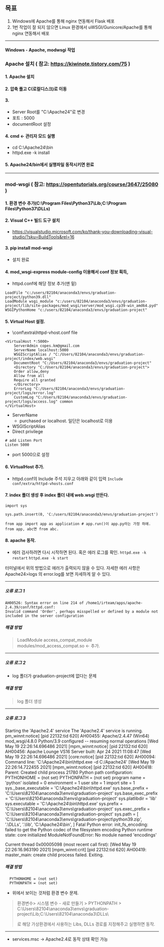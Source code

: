 ## 목표

1. Windows에 Apache를 통해 nginx 연동해서 Flask 배포 
2. 1번 작업이 잘 되지 않으면 Linux 환경에서 uWSGI/Gunicore/Apache를 통해 nginx 연동해서 배포

<hr>

#### Windows - Apache, modwsgi 작업

### Apache 설치 ( 참고: https://kiwinote.tistory.com/75 ) 
#### 1. Apache 설치
#### 2. 압축 풀고 C(로컬디스크)로 이동
#### 3. 
  - Server Root를 "C:\Apache24"로 변경
  - 포트 : 5000
  - documentRoot 설정

#### 4. cmd <- 관리자 모드 실행
  - cd C:\Apache24\bin
  - httpd.exe -k install

#### 5. Apache24/bin에서 실행파일 동작시키면 완료

<hr>

### mod-wsgi ( 참고: https://opentutorials.org/course/3647/25080 )

#### 1. 환경 변수 추가(C:\Program Files\Python37\Lib\;C:\Program Files\Python37\DLLs\)
#### 2. Visual C++ 빌드 도구 설치
- https://visualstudio.microsoft.com/ko/thank-you-downloading-visual-studio/?sku=BuildTools&rel=16 
#### 3. pip install mod-wsgi
- 설치 완료
#### 4. mod_wsgi-express module-config 이용해서 conf 정보 획득, 
- httpd.conf에 해당 정보 추가(맨 밑) 
```
LoadFile "c:/users/82104/anaconda3/envs/graduation-project/python39.dll"
LoadModule wsgi_module "c:/users/82104/anaconda3/envs/graduation-project/lib/site-packages/mod_wsgi/server/mod_wsgi.cp39-win_amd64.pyd"
WSGIPythonHome "c:/users/82104/anaconda3/envs/graduation-project"
```
#### 5. Virtual Host 설정.
- <Apache24-Home>\conf\extra\httpd-vhost.conf file
```
<VirtualHost *:5000>
    ServerAdmin copes.km@gmail.com
    ServerName localhost:5000
    WSGIScriptAlias / "C:/Users/82104/anaconda3/envs/graduation-project/index/web.wsgi"
    DocumentRoot "C:/Users/82104/anaconda3/envs/graduation-project"
    <Directory "C:/Users/82104/anaconda3/envs/graduation-project">
	Order allow,deny
	Allow from all
	Require all granted
    </Directory>
    ErrorLog "C:/Users/82104/anaconda3/envs/graduation-project/logs/error.log"
    CustomLog "C:/Users/82104/anaconda3/envs/graduation-project/logs/access.log" common
</VirtualHost>
```
  - ServerName 
    - purchased or localhost. 일단은 localhost로 이용
  - WSGIScriptAlias
  - Direct privilege
```
# add Listen Port
Listen 5000
```
  - port 5000으로 설정

#### 6. VirtualHost 추가.
- httpd.conf의 Include 주석 지우고 아래와 같이 입력
`Include conf/extra/httpd-vhosts.conf`

#### 7. index 폴더 생성 후 index 폴더 내에 web.wsgi 만든다.
```
import sys

sys.path.insert(0, 'C:/users/82104/anaconda3/envs/graduation-project')

from app import app as application # app.run()이 app.py라는 가정 하에. from app, abc면 from abc.
```
#### 8. apache 동작.
- 에러 검사하려면 다시 시작하면 된다. 혹은 에러 로그를 확인.
`httpd.exe -k restart`
`httpd.exe -k start`

터미널에서 위의 방법으로 에러가 출력되지 않을 수 있다. 자세한 에러 사항은 Apache24>logs 의 error.log를 보면 자세하게 알 수 있다.

<hr>

##### 오류 로그 1
```
AH00526: Syntax error on line 214 of /home1/irteam/apps/apache-2.4.39/conf/httpd.conf:
Invalid command 'Order', perhaps misspelled or defined by a module not included in the server configuration
```

##### 해결 방법
> LoadModule access_compat_module modules/mod_access_compat.so <- 추가.

<hr>

##### 오류 로그 2
- log 폴더가 graduation-project에 없다는 문제

##### 해결 방법
> log 폴더 생성

<hr>

##### 오류 로그 3
Starting the 'Apache2.4' service
The 'Apache2.4' service is running.
pm_winnt:notice] [pid 22132:tid 620] AH00455: Apache/2.4.47 (Win64) mod_wsgi/4.8.0 Python/3.9 configured -- resuming normal operations
[Wed May 19 22:26:14.696486 2021] [mpm_winnt:notice] [pid 22132:tid 620] AH00456: Apache Lounge VS16 Server built: Apr 24 2021 11:08:47
[Wed May 19 22:26:14.696486 2021] [core:notice] [pid 22132:tid 620] AH00094: Command line: 'C:\\Apache24\\bin\\httpd.exe -d C:/Apache24'
[Wed May 19 22:26:14.722455 2021] [mpm_winnt:notice] [pid 22132:tid 620] AH00418: Parent: Created child process 21780
Python path configuration:
  PYTHONHOME = (not set)
  PYTHONPATH = (not set)
  program name = 'python'
  isolated = 0
  environment = 1
  user site = 1
  import site = 1
  sys._base_executable = 'C:\\Apache24\\bin\\httpd.exe'
  sys.base_prefix = 'C:\\Users\\82104\\anaconda3\\envs\\graduation-project'
  sys.base_exec_prefix = 'C:\\Users\\82104\\anaconda3\\envs\\graduation-project'
  sys.platlibdir = 'lib'
  sys.executable = 'C:\\Apache24\\bin\\httpd.exe'
  sys.prefix = 'C:\\Users\\82104\\anaconda3\\envs\\graduation-project'
  sys.exec_prefix = 'C:\\Users\\82104\\anaconda3\\envs\\graduation-project'
  sys.path = [
    'C:\\Users\\82104\\anaconda3\\envs\\graduation-project\\python39.zip',
    '.\\DLLs',
    '.\\lib',
    'C:\\Apache24\\bin',
  ]
Fatal Python error: init_fs_encoding: failed to get the Python codec of the filesystem encoding
Python runtime state: core initialized
ModuleNotFoundError: No module named 'encodings'

Current thread 0x00005098 (most recent call first):
<no Python frame>
[Wed May 19 22:26:16.963190 2021] [mpm_winnt:crit] [pid 22132:tid 620] AH00419: master_main: create child process failed. Exiting.


##### 해결 방법
```
  PYTHONHOME = (not set)
  PYTHONPATH = (not set)
```
- 위에서 보이는 것처럼 환경 변수 문제.
> 환경변수> 시스템 변수 - 새로 만들기 > PYTHONPATH > C:\Users\82104\anaconda3\envs\graduation-project\Lib\;C:\Users\82104\anaconda3\DLLs\
> 
> 로 해당 가상환경에서 사용하는 Libs, DLLs 경로를 지정해주고 실행하면 동작.

<hr>

- services.msc -> Apache2.4로 동작 상태 확인 가능









